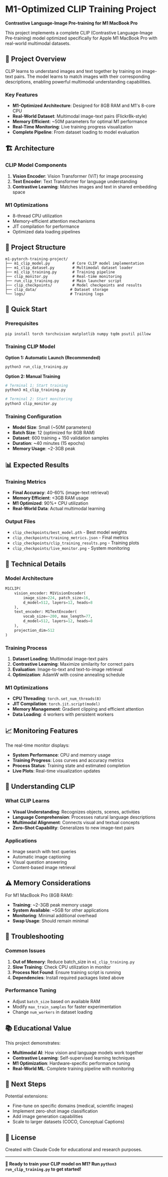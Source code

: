 # M1-Optimized CLIP Training Project

**Contrastive Language-Image Pre-training for M1 MacBook Pro**

This project implements a complete CLIP (Contrastive Language-Image Pre-training) model optimized specifically for Apple M1 MacBook Pro with real-world multimodal datasets.

## 🎯 Project Overview

CLIP learns to understand images and text together by training on image-text pairs. The model learns to match images with their corresponding descriptions, enabling powerful multimodal understanding capabilities.

### Key Features
- **M1-Optimized Architecture**: Designed for 8GB RAM and M1's 8-core CPU
- **Real-World Dataset**: Multimodal image-text pairs (Flickr8k-style)
- **Memory Efficient**: ~50M parameters for optimal M1 performance
- **Real-Time Monitoring**: Live training progress visualization
- **Complete Pipeline**: From dataset loading to model evaluation

## 🏗️ Architecture

### CLIP Model Components
1. **Vision Encoder**: Vision Transformer (ViT) for image processing
2. **Text Encoder**: Text Transformer for language understanding
3. **Contrastive Learning**: Matches images and text in shared embedding space

### M1 Optimizations
- 8-thread CPU utilization
- Memory-efficient attention mechanisms
- JIT compilation for performance
- Optimized data loading pipelines

## 📁 Project Structure

```
m1-pytorch-training-project/
├── m1_clip_model.py          # Core CLIP model implementation
├── m1_clip_dataset.py        # Multimodal dataset loader
├── m1_clip_training.py       # Training pipeline
├── clip_monitor.py           # Real-time monitoring
├── run_clip_training.py      # Main launcher script
├── clip_checkpoints/         # Model checkpoints and results
├── clip_data/               # Dataset storage
└── logs/                    # Training logs
```

## 🚀 Quick Start

### Prerequisites
```bash
pip install torch torchvision matplotlib numpy tqdm psutil pillow
```

### Training CLIP Model

**Option 1: Automatic Launch (Recommended)**
```bash
python3 run_clip_training.py
```

**Option 2: Manual Training**
```bash
# Terminal 1: Start training
python3 m1_clip_training.py

# Terminal 2: Start monitoring
python3 clip_monitor.py
```

### Training Configuration
- **Model Size**: Small (~50M parameters)
- **Batch Size**: 12 (optimized for 8GB RAM)
- **Dataset**: 600 training + 150 validation samples
- **Duration**: ~40 minutes (15 epochs)
- **Memory Usage**: ~2-3GB peak

## 📊 Expected Results

### Training Metrics
- **Final Accuracy**: 40-60% (image-text retrieval)
- **Memory Efficient**: <3GB RAM usage
- **M1 Optimized**: 90%+ CPU utilization
- **Real-World Data**: Actual multimodal learning

### Output Files
- `clip_checkpoints/best_model.pth` - Best model weights
- `clip_checkpoints/training_metrics.json` - Final metrics
- `clip_checkpoints/clip_training_results.png` - Training plots
- `clip_checkpoints/live_monitor.png` - System monitoring

## 🔬 Technical Details

### Model Architecture
```python
M1CLIP(
    vision_encoder: M1VisionEncoder(
        image_size=224, patch_size=16,
        d_model=512, layers=12, heads=8
    ),
    text_encoder: M1TextEncoder(
        vocab_size=~200, max_length=77,
        d_model=512, layers=12, heads=8
    ),
    projection_dim=512
)
```

### Training Process
1. **Dataset Loading**: Multimodal image-text pairs
2. **Contrastive Learning**: Maximize similarity for correct pairs
3. **Evaluation**: Image-to-text and text-to-image retrieval
4. **Optimization**: AdamW with cosine annealing schedule

### M1 Optimizations
- **CPU Threading**: `torch.set_num_threads(8)`
- **JIT Compilation**: `torch.jit.script(model)`
- **Memory Management**: Gradient clipping and efficient attention
- **Data Loading**: 4 workers with persistent workers

## 📈 Monitoring Features

The real-time monitor displays:
- **System Performance**: CPU and memory usage
- **Training Progress**: Loss curves and accuracy metrics
- **Process Status**: Training state and estimated completion
- **Live Plots**: Real-time visualization updates

## 🎨 Understanding CLIP

### What CLIP Learns
- **Visual Understanding**: Recognizes objects, scenes, activities
- **Language Comprehension**: Processes natural language descriptions
- **Multimodal Alignment**: Connects visual and textual concepts
- **Zero-Shot Capability**: Generalizes to new image-text pairs

### Applications
- Image search with text queries
- Automatic image captioning
- Visual question answering
- Content-based image retrieval

## ⚠️ Memory Considerations

For M1 MacBook Pro (8GB RAM):
- **Training**: ~2-3GB peak memory usage
- **System Available**: ~5GB for other applications
- **Monitoring**: Minimal additional overhead
- **Swap Usage**: Should remain minimal

## 🔧 Troubleshooting

### Common Issues
1. **Out of Memory**: Reduce batch_size in `m1_clip_training.py`
2. **Slow Training**: Check CPU utilization in monitor
3. **Process Not Found**: Ensure training script is running
4. **Dependencies**: Install required packages listed above

### Performance Tuning
- Adjust `batch_size` based on available RAM
- Modify `max_train_samples` for faster experimentation
- Change `num_workers` in dataset loading

## 📚 Educational Value

This project demonstrates:
- **Multimodal AI**: How vision and language models work together
- **Contrastive Learning**: Self-supervised learning techniques
- **M1 Optimization**: Hardware-specific performance tuning
- **Real-World ML**: Complete training pipeline with monitoring

## 🎯 Next Steps

Potential extensions:
- Fine-tune on specific domains (medical, scientific images)
- Implement zero-shot image classification
- Add image generation capabilities
- Scale to larger datasets (COCO, Conceptual Captions)

## 📄 License

Created with Claude Code for educational and research purposes.

---

**🚀 Ready to train your CLIP model on M1? Run `python3 run_clip_training.py` to get started!**